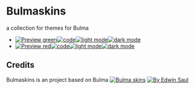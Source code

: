 # Bulmaskins
a collection for themes for Bulma

-  [![ Preview green ](https://img.shields.io/badge/-green-blue)](https://saul11235.github.io/BulmaSkins?skin=green)[![ code ](https://img.shields.io/badge/-code-white)](https://github.com/Saul11235/BulmaSkins/tree/main/skins/green)[![ light mode ](https://img.shields.io/badge/-light_mode-black)](https://saul11235.github.io/BulmaSkins?skin=green&dark=false)[![ dark mode ](https://img.shields.io/badge/-dark_mode-black)](https://saul11235.github.io/BulmaSkins?skin=green&dark=true)
-  [![ Preview red ](https://img.shields.io/badge/-red-blue)](https://saul11235.github.io/BulmaSkins?skin=red)[![ code ](https://img.shields.io/badge/-code-white)](https://github.com/Saul11235/BulmaSkins/tree/main/skins/red)[![ light mode ](https://img.shields.io/badge/-light_mode-black)](https://saul11235.github.io/BulmaSkins?skin=red&dark=false)[![ dark mode ](https://img.shields.io/badge/-dark_mode-black)](https://saul11235.github.io/BulmaSkins?skin=red&dark=true)
## Credits
Bulmaskins is an project based on Bulma 
[![Bulma skins](https://img.shields.io/badge/-Bulma_skins-blue)](https://saul11235.github.io/BulmaSkins/)
[![By Edwin Saul](https://img.shields.io/badge/-By_Edwin_Saul-black)](https://edwinsaul.com) 